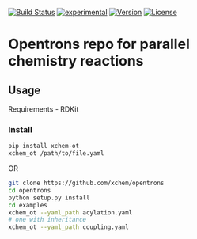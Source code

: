[![Build Status](https://travis-ci.org/xchem/opentrons.svg?branch=master)](https://travis-ci.org/xchem/opentrons)
[![experimental](http://badges.github.io/stability-badges/dist/experimental.svg)](http://github.com/xchem/opentrons)
[![Version](http://img.shields.io/badge/version-0.0.15-blue.svg?style=flat)](https://github.com/xchem/opentrons)
[![License](http://img.shields.io/badge/license-Apache%202.0-blue.svg?style=flat)](https://github.com/xchem/opentrons/blob/master/LICENSE.txt)

# Opentrons repo for parallel chemistry reactions

## Usage

Requirements - RDKit
### Install
```bash
pip install xchem-ot
xchem_ot /path/to/file.yaml
```
OR
```bash
git clone https://github.com/xchem/opentrons
cd opentrons
python setup.py install 
cd examples 
xchem_ot --yaml_path acylation.yaml
# one with inheritance
xchem_ot --yaml_path coupling.yaml
```

